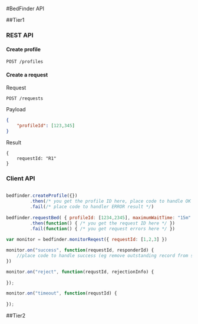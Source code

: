 #BedFinder API

##Tier1

### REST API

#### Create profile

```
POST /profiles
```

#### Create a request
Request
```
POST /requests
```
Payload
```json
{
    "profileId": [123,345]
}
```
Result
```
{
    requestId: "R1"
}
```

### Client API

```javascript

bedfinder.createProfile({})
         .then(/* you get the profile ID here, place code to handle OK result*/)
         .fail(/* place code to handler ERROR result */)
         
bedfinder.requestBed( { profileId: [1234,2345], maximumWaitTime: "15m" })
         .then(function() { /* you get the request ID here */ })
         .fail(function() { /* you get request errors here */ })
         
var monitor = bedfinder.monitorReqest({ requestId: [1,2,3] })

monitor.on("success", function(requestId, responderId) {
    //place code to handle success (eg remove outstanding record from screen, play audio alert)    
})

monitor.on("reject", function(requstId, rejectionInfo) {
    
});

monitor.on("timeout", function(requstId) {
    
});

```




##Tier2